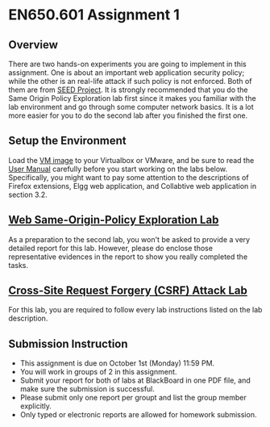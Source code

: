 # EN650.601 Assignment 1 

## Overview
There are two hands-on experiments you are going to implement in this assignment. One is about an important web application security policy; while the other is an real-life attack if such policy is not enforced. Both of them are from [SEED Project](http://www.cis.syr.edu/~wedu/seed/index.html). It is strongly recommended that you do the Same Origin Policy Exploration lab first since it makes you familiar with the lab environment and go through some computer network basics. It is a lot more easier for you to do the second lab after you finished the first one.

## Setup the Environment
Load the [VM image](http://www.cis.syr.edu/~wedu/SEEDUbuntu12.04.zip) to your Virtualbox or VMware, and be sure to read the [User Manual](http://www.cis.syr.edu/~wedu/seed/Documentation/Ubuntu12_04_VM/Ubuntu12_04_VM_Manual.pdf) carefully before you start working on the labs below. Specifically, you might want to pay some attention to the descriptions of Firefox extensions, Elgg web application, and Collabtive web application in section 3.2. 


## [Web Same-Origin-Policy Exploration Lab](http://www.cis.syr.edu/~wedu/seed/Labs/Web/Web_SOP_Collabtive/)
As a preparation to the second lab, you won't be asked to provide a very detailed report for this lab. However, please do enclose those representative evidences in the report to show you really completed the tasks. 

## [Cross-Site Request Forgery (CSRF) Attack Lab](http://www.cis.syr.edu/~wedu/seed/Labs/Web/CSRF_Collabtive/)
For this lab, you are required to follow every lab instructions listed on the lab description. 

## Submission Instruction
- This assignment is due on October 1st (Monday) 11:59 PM. 
- You will work in groups of 2 in this assignment.
- Submit your report for both of labs at BlackBoard in one PDF file, and make sure the submission is successful.
- Please submit only one report per groupt and list the group member explicitly. 
- Only typed or electronic reports are allowed for homework submission.
